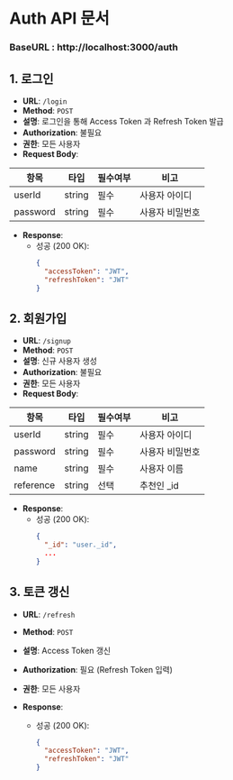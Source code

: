 # Auth API 문서

### BaseURL : http://localhost:3000/auth

## 1. 로그인

- **URL**: `/login`
- **Method**: `POST`
- **설명**: 로그인을 통해 Access Token 과 Refresh Token 발급
- **Authorization**: 불필요
- **권한**: 모든 사용자
- **Request Body**:

| 항목       | 타입   | 필수여부 | 비고       |
|----------|--------|------|----------|
| userId   | string | 필수   | 사용자 아이디  |
| password | string | 필수   | 사용자 비밀번호 |

- **Response**:
    - 성공 (200 OK):
      ```json
      {
        "accessToken": "JWT",
        "refreshToken": "JWT"
      }
      ```

## 2. 회원가입

- **URL**: `/signup`
- **Method**: `POST`
- **설명**: 신규 사용자 생성
- **Authorization**: 불필요
- **권한**: 모든 사용자
- **Request Body**:

| 항목        | 타입   | 필수여부 | 비고       |
|-----------|--------|------|----------|
| userId    | string | 필수   | 사용자 아이디  |
| password  | string | 필수   | 사용자 비밀번호 |
| name      | string | 필수   | 사용자 이름   |
| reference | string | 선택   | 추천인 _id  |

- **Response**:
    - 성공 (200 OK):
      ```json
      {
        "_id": "user._id",
        ...
      }
      ```

## 3. 토큰 갱신

- **URL**: `/refresh`
- **Method**: `POST`
- **설명**: Access Token 갱신
- **Authorization**: 필요 (Refresh Token 입력)
- **권한**: 모든 사용자

- **Response**:
    - 성공 (200 OK):
      ```json
      {
        "accessToken": "JWT",
        "refreshToken": "JWT"
      }
      ```
